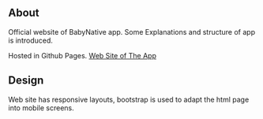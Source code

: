 ## About
Official website of BabyNative app. Some Explanations and structure of app is introduced. 

Hosted in Github Pages. [Web Site of The App](https://musacim.github.io/BabyNative-Web/)
## Design
Web site has responsive layouts, bootstrap is used to adapt the html page into mobile screens.
